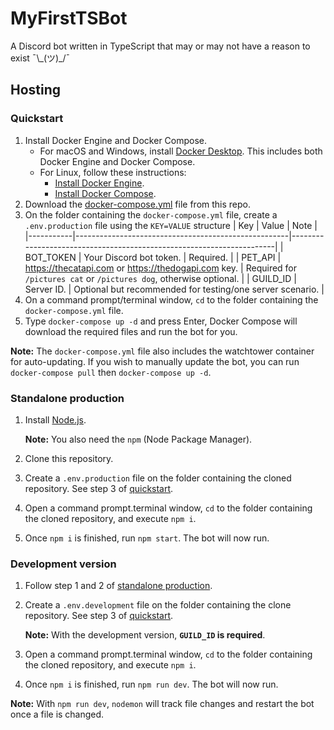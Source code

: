 # MyFirstTSBot
A Discord bot written in TypeScript that may or may not have a reason to exist ¯\\\_(ツ)_/¯

## Hosting
### Quickstart
1. Install Docker Engine and Docker Compose.
   - For macOS and Windows, install [Docker Desktop](https://www.docker.com/get-started). This includes both Docker Engine and Docker Compose.
   - For Linux, follow these instructions:
     - [Install Docker Engine](https://docs.docker.com/engine/install/).
     - [Install Docker Compose](https://docs.docker.com/compose/install/).
2. Download the [docker-compose.yml](/docker-compose.yml) file from this repo.
3. On the folder containing the `docker-compose.yml` file, create a `.env.production` file using the `KEY=VALUE` structure
   | Key       | Value                                               | Note                                                                 |
   |-----------|-----------------------------------------------------|----------------------------------------------------------------------|
   | BOT_TOKEN | Your Discord bot token.                             | Required.                                                            |
   | PET_API   | https://thecatapi.com or https://thedogapi.com key. | Required for `/pictures cat` or `/pictures dog`, otherwise optional. |
   | GUILD_ID  | Server ID.                                          | Optional but recommended for testing/one server scenario.            |
4. On a command prompt/terminal window, `cd` to the folder containing the `docker-compose.yml` file.
5. Type `docker-compose up -d` and press Enter, Docker Compose will download the required files and run the bot for you.

**Note:** The `docker-compose.yml` file also includes the watchtower container for auto-updating. If you wish to manually update the bot, you can run `docker-compose pull` then `docker-compose up -d`.

### Standalone production
1. Install [Node.js](https://nodejs.org/en/).

   **Note:** You also need the `npm` (Node Package Manager).

2. Clone this repository.
3. Create a `.env.production` file on the folder containing the cloned repository. See step 3 of [quickstart](#quickstart).
4. Open a command prompt.terminal window, `cd` to the folder containing the cloned repository, and execute `npm i`.
5. Once `npm i` is finished, run `npm start`. The bot will now run.

### Development version
1. Follow step 1 and 2 of [standalone production](#standalone-production).
2. Create a `.env.development` file on the folder containing the clone repository. See step 3 of [quickstart](#quickstart).

   **Note:** With the development version, **`GUILD_ID` is required**.

3. Open a command prompt.terminal window, `cd` to the folder containing the cloned repository, and execute `npm i`.
4. Once `npm i` is finished, run `npm run dev`. The bot will now run.

**Note:** With `npm run dev`, `nodemon` will track file changes and restart the bot once a file is changed.

